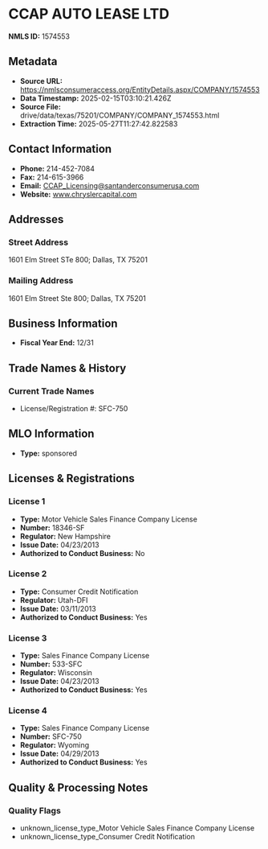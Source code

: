 # CCAP AUTO LEASE LTD

**NMLS ID:** 1574553

## Metadata
- **Source URL:** https://nmlsconsumeraccess.org/EntityDetails.aspx/COMPANY/1574553
- **Data Timestamp:** 2025-02-15T03:10:21.426Z
- **Source File:** drive/data/texas/75201/COMPANY/COMPANY_1574553.html
- **Extraction Time:** 2025-05-27T11:27:42.822583

## Contact Information
- **Phone:** 214-452-7084
- **Fax:** 214-615-3966
- **Email:** CCAP_Licensing@santanderconsumerusa.com
- **Website:** www.chryslercapital.com

## Addresses
### Street Address
1601 Elm Street STe 800; Dallas, TX 75201

### Mailing Address
1601 Elm Street Ste 800; Dallas, TX 75201

## Business Information
- **Fiscal Year End:** 12/31

## Trade Names & History
### Current Trade Names
- License/Registration #: SFC-750

## MLO Information
- **Type:** sponsored

## Licenses & Registrations

### License 1
- **Type:** Motor Vehicle Sales Finance Company License
- **Number:** 18346-SF
- **Regulator:** New Hampshire
- **Issue Date:** 04/23/2013
- **Authorized to Conduct Business:** No

### License 2
- **Type:** Consumer Credit Notification
- **Regulator:** Utah-DFI
- **Issue Date:** 03/11/2013
- **Authorized to Conduct Business:** Yes

### License 3
- **Type:** Sales Finance Company License
- **Number:** 533-SFC
- **Regulator:** Wisconsin
- **Issue Date:** 04/23/2013
- **Authorized to Conduct Business:** Yes

### License 4
- **Type:** Sales Finance Company License
- **Number:** SFC-750
- **Regulator:** Wyoming
- **Issue Date:** 04/29/2013
- **Authorized to Conduct Business:** Yes

## Quality & Processing Notes
### Quality Flags
- unknown_license_type_Motor Vehicle Sales Finance Company License
- unknown_license_type_Consumer Credit Notification
